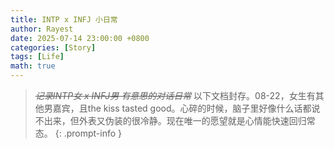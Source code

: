 ```yaml
---
title: INTP x INFJ 小日常
author: Rayest
date: 2025-07-14 23:00:00 +0800
categories: [Story]
tags: [Life]
math: true
---
```


> ~~*记录INTP女 x INFJ男 有意思的对话日常*~~
> 以下文档封存。08-22，女生有其他男嘉宾，且the kiss tasted good。心碎的时候，脑子里好像什么话都说不出来，但外表又伪装的很冷静。现在唯一的愿望就是心情能快速回归常态。
{: .prompt-info }
<!-- 

> 1. 喜欢就要表达出来，不是一定要表白，而是要让对方能感受到自己的心意。换位思考一下，我并不希望对方因为纠结我对她的心意，而使她内耗。希望能传到到她就是我唯一的选择。
> 2. 考试卷子满分100，假设考了99分。不能只去纠结那1分的错误，而忽视了99分的正确。来解决我自己内耗的问题，因为我能感受到对方的很多很多的心意，要把这些心意记录到“对题本”上。
{: .prompt-tip }
>
> 3. 好烦躁。总是在对方面前情绪外泄，还是感觉我太幼稚了。希望对方能往“什么引起我的情绪”方向思考....核心原因还在我自己，我需要改变。
> 4. 有感觉到对方开始回避这段感情了，对方也处在自我拉扯阶段。这个时候我要坚持，持续陪伴，不要离场。
{: .prompt-warning }

1. 链接
    > - infj: 老板，有个问题可能会冒犯你。假如我们不再对接工作了，相互之间的链接会不会变得很弱很弱。
    > - intp: 你这说的，难道你我的朋友都只有同事吗？
    > - infj: 被你说服了。明白啦。
    > - infj: (我们都不是主动的人，工作是维系我们日常沟通的重要手段。我依然担心我跑路之后，我们可能真的就没有交流，甚至是见面的机会了...)

2. 单独请

3. “对题本”

4. 土家族礼物
    > - infj: 在土家族那里看到一个东西，哈哈哈可能对你有用，明天寄给你。
    > - intp: 是啥。
    > - infj: 提前说答案，会不会缺少一些期待感呢，不是什么贵重的东西。
    > - intp: 感觉土家族是有些神奇的东西的。
    > - 第一个快递到的当天。
    > - infj: 老板，最近休息怎么样哇，现在在工位不。
    > - intp: 在。我昨晚4点才睡着，现在跟喝多了似的。
    > - infj: 有个快递在配送啦，对睡眠有用的。
    > - intp: 哈哈哈难道是，香薰之类的
    > - infj: 哈哈哈哈类似吧，还有些快递要下周寄了。
    > - intp: 怎么这么多！
    > - intp: 哇 这个味道感觉很驱蚊。
    > - infj: 哈哈哈哈这是 失眠多梦香囊哇！！可不要放工位旁边哦。
    > - infj: 薰衣草，合欢花之类的中草药。可能真实作用不那么有用，但是给些心理作用也有些价值了。
    > - intp: 感觉(表情)。我还挺喜欢闻这种植物的味道的。
    > - infj: (开心！！)
    > - 第二个快递到的当天
    > - infj: 在工位不！感觉转运了。快递到邮局啦
    > - intp: 哇！！！在
    > - infj: 好嘞，bobo启动！
    > - 过了好一阵子，机器人还没配送到
    > - infj: 太生气了，气的脑壳疼。需要自己去电梯口拿了。
    > - intp: 笑死。
    > - infj: 本来工作时间就短，这机器人还消极怠工，摸鱼
    > - intp: 我到了，取啦。
    > - intp: 笑死，机器人也很无措啊
    > - intp: 这个冰箱贴(土家族服饰)也太华丽了吧！
    > - infj: 喜欢嘛！还有个蝴蝶。
    > - intp: 哦看到了哈哈哈哈
    > - infj: 那个手工制品，是阳雀花哈哈哈哈哈
    > - intp: 哇~ 钢琴日历声音很好听唉
    > - infj: 是呀！(内心非常开心，能感受到对方是不讨厌这些礼物的)

5. 为什么你这么聪明？
    > - 又在深夜各种对工作...不怎么喜欢工作的两人日常加班....
    > - intp: 哦对了，yq的事怎么办呢
    > - infj: 还是要想些法子，保一下下半年的产出啊。
    > - 两人叽里呱啦说了一大堆。
    > - intp: 你想这么多的出发点是什么？你这些做法看起来并不能解决问题。
    > - intp: 你是在通过帮助他来缓解你自己的焦虑。
    > - infj: (沉默好几秒)你能不能不要这么聪明？(内心翻江倒海，又被看破)
    > - 话题又扯到别的工作上去了。
    > - intp: 这些工作不应该你看，你为啥关注这些事情呢？
    > - infj: 这是dc的todo，他最首要任务是去看机会。这些事情就不要打扰他了(只是借口...)
    > - intp: 这些事情是我要跟进的。
    > - intp: 你是为了我而去看这些事情的吧，这样在别人问起这些事情的时候，我有思路去回复。
    > - infj: (沉默好几秒)对....(在你面前好像什么都藏不住)
    > - infj: (那我其他隐藏的事情，到底被你发现了多少呢。又惶恐..但又期待~)

6. 深夜"赶大作业"

7. 相似的一天

    > - intp: 今天竟然才周二，你的材料开始写了吗！
    > - infj: 还没！！你写完了不！
    > - intp: 没有。
    > - infj: 【发了张只有一个标题的文档照片】
    > - intp: 哈哈哈哈哈啊哈这啥啊！
    > - intp: 我要给我老板讲混排，但还没约到会议室。
    > - infj: 啊？！你已经是最懂混排的pm了。当成一次个人show吧，让你老板快点再给你晋升。
    > - 过了一会~
    > - intp: 他去开别的会了。换成明天10点((╯▔皿▔)╯)，他可听可不听，我必须讲。
    > - 又过了1h~
    > - infj: 今天是个适合鸽人的日子嘛，我老板也把我鸽了。(╯▔皿▔)╯，也换成明天11点了。咱这时间有点match。
    > - intp: 总不能是他俩开会
    > - intp: 我怎么还没下班？？？
    > - infj: 我怎么还没下班！！！
    > - intp: 我要走路回家放空一下
    > - infj: 我也要走路回家。

8. 小太阳

    > - intp: 老板 咋没写周报
    > - infj: 去当“小太阳”照耀别人去了。刚回来，现在写！
    > - intp: 怎么了 谁需要帮助
    > - infj: 隔壁xx的同学，我连午饭都没吃，看我12点40在工位就拉我去喝咖啡去了，扯到现在。
    > - intp: xx的烦恼是什么
    > - infj: 迭代的不开心，事情难做，晋升难升，晚上失眠，开始酗酒。
    > - infj: 太神奇了，安慰别人一套又一套，很多时候我却安慰不了自己。
    > - infj: 和我最近状态很像，感同身受，相当于今天中午我说的话，在同时安慰我两个。
    > - intp：他升3-1吗
    > - infj: 2-1....
    > - intp: 啊？这也难升，那是很惨了。
    > - infj: 去年的校招生。上面的小太阳也是他评价的。其实我只是个电灯泡，等没电的时候，比谁都黑。
    > - intp: 我感觉我们太把工作当成生活重心了。这样，不升2-1就好像自己没有价值了一样。但其实为什么要认可别人制定的规则呢，还要在这个规则下pua自己。
    > - infj: 是呀，安慰的思路就是。1. 情绪要开心。工作很难开心的话，就多从生活上找乐子，去体验不一样的东西，去取悦自己。2. 工作上。一定不要否定自己，自己问心无愧了，得不到预期内的东西，那就是团队的问题。
    > - infj: 哈哈哈哈哈哈所以我们真的要早点下班哇！！
    > - infj: 有点烦躁啦哈哈哈哈，好像手里这坨事都没有什么进展哎哈哈哈哈，被自己气笑了都
    > - intp: 哈哈哈哈哈哈哈哈哈哈哈哈
    > - intp: 那不管了，以前不追溯了，从今天开始努力吧
    > - infj: 嗯呢！总结下失败经验，继续往前走呢

9.  忙不忙
10. 不给你抄
9.

> - intp:
> - infj:

写绩效，不给你抄。可以抄我的。

期待你的期待

耳机富翁

你的名字真好听，我们是什么时候出生的

画画，就看一眼

怎么不等我一块走

心情不好，事情太多，不想吃

关于“云”的超能力

深夜道歉

再次拉回坏情绪-关于周围人走

喜欢什么颜色- 绿色，如同大自然。 蓝色和橙色、红色

庆祝生日的晚餐被鸽

狗仗人势、提前排练

 -->
